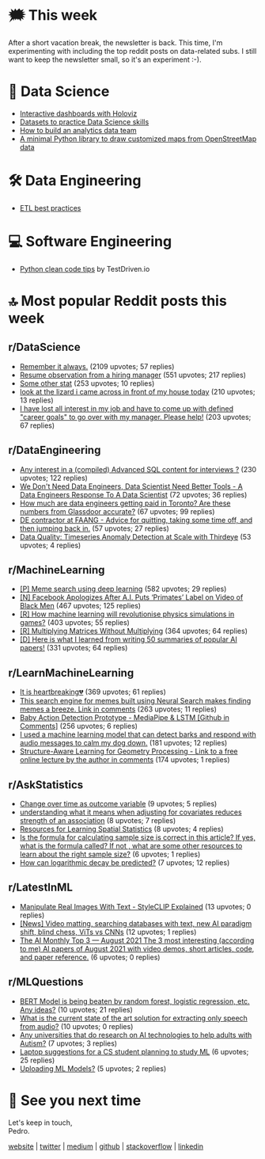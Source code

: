 # 🗯 This week

After a short vacation break, the newsletter is back. This time, I'm experimenting with including the top reddit posts on data-related subs. I still want to keep the newsletter small, so it's an experiment :-).

# 🔮 Data Science

- [Interactive dashboards with Holoviz](https://towardsdatascience.com/visualization-and-interactive-dashboard-in-python-c2f2a88b2ba3)
- [Datasets to practice Data Science skills](https://twitter.com/2lightsabovesea/status/1431378213901586432)
- [How to build an analytics data team](https://towardsdatascience.com/how-to-build-your-data-analytics-team-1276d6729ac4)
- [A minimal Python library to draw customized maps from OpenStreetMap data](https://github.com/marceloprates/prettymaps)

# 🛠 Data Engineering

- [ETL best practices](https://gtoonstra.github.io/etl-with-airflow/)

# 💻 Software Engineering

- [Python clean code tips](https://twitter.com/testdrivenio/status/1431289155951022080) by TestDriven.io

# 🔝 Most popular Reddit posts this week

## r/DataScience

- [Remember it always.](https://reddit.com/r/datascience/comments/peremu/remember_it_always/) (2109 upvotes; 57 replies)
- [Resume observation from a hiring manager](https://reddit.com/r/datascience/comments/pf9j9s/resume_observation_from_a_hiring_manager/) (551 upvotes; 217 replies)
- [Some other stat](https://reddit.com/r/datascience/comments/pep4bx/some_other_stat/) (253 upvotes; 10 replies)
- [look at the lizard i came across in front of my house today](https://reddit.com/r/datascience/comments/phacms/look_at_the_lizard_i_came_across_in_front_of_my/) (210 upvotes; 13 replies)
- [I have lost all interest in my job and have to come up with defined "career goals" to go over with my manager. Please help!](https://reddit.com/r/datascience/comments/pfzth4/i_have_lost_all_interest_in_my_job_and_have_to/) (203 upvotes; 67 replies)

## r/DataEngineering

- [Any interest in a (compiled) Advanced SQL content for interviews ?](https://reddit.com/r/dataengineering/comments/pgz0h2/any_interest_in_a_compiled_advanced_sql_content/) (230 upvotes; 122 replies)
- [We Don't Need Data Engineers, Data Scientist Need Better Tools - A Data Engineers Response To A Data Scientist](https://reddit.com/r/dataengineering/comments/pgsv68/we_dont_need_data_engineers_data_scientist_need/) (72 upvotes; 36 replies)
- [How much are data engineers getting paid in Toronto? Are these numbers from Glassdoor accurate?](https://reddit.com/r/dataengineering/comments/pfbuap/how_much_are_data_engineers_getting_paid_in/) (67 upvotes; 99 replies)
- [DE contractor at FAANG - Advice for quitting, taking some time off, and then jumping back in.](https://reddit.com/r/dataengineering/comments/pekrif/de_contractor_at_faang_advice_for_quitting_taking/) (57 upvotes; 27 replies)
- [Data Quality: Timeseries Anomaly Detection at Scale with Thirdeye](https://reddit.com/r/dataengineering/comments/phoowr/data_quality_timeseries_anomaly_detection_at/) (53 upvotes; 4 replies)

## r/MachineLearning

- [[P] Meme search using deep learning](https://reddit.com/r/MachineLearning/comments/pe9a2j/p_meme_search_using_deep_learning/) (582 upvotes; 29 replies)
- [[N] Facebook Apologizes After A.I. Puts ‘Primates’ Label on Video of Black Men](https://reddit.com/r/MachineLearning/comments/phjecd/n_facebook_apologizes_after_ai_puts_primates/) (467 upvotes; 125 replies)
- [[R] How machine learning will revolutionise physics simulations in games?](https://reddit.com/r/MachineLearning/comments/phvgzb/r_how_machine_learning_will_revolutionise_physics/) (403 upvotes; 55 replies)
- [[R] Multiplying Matrices Without Multiplying](https://reddit.com/r/MachineLearning/comments/pffoo8/r_multiplying_matrices_without_multiplying/) (364 upvotes; 64 replies)
- [[D] Here is what I learned from writing 50 summaries of popular AI papers!](https://reddit.com/r/MachineLearning/comments/pgitms/d_here_is_what_i_learned_from_writing_50/) (331 upvotes; 64 replies)

## r/LearnMachineLearning

- [It is heartbreaking💔](https://reddit.com/r/learnmachinelearning/comments/pfog85/it_is_heartbreaking/) (369 upvotes; 61 replies)
- [This search engine for memes built using Neural Search makes finding memes a breeze. Link in comments](https://reddit.com/r/learnmachinelearning/comments/peb2el/this_search_engine_for_memes_built_using_neural/) (263 upvotes; 11 replies)
- [Baby Action Detection Prototype - MediaPipe & LSTM [Github in Comments]](https://reddit.com/r/learnmachinelearning/comments/phsm6x/baby_action_detection_prototype_mediapipe_lstm/) (256 upvotes; 6 replies)
- [I used a machine learning model that can detect barks and respond with audio messages to calm my dog down.](https://reddit.com/r/learnmachinelearning/comments/phcmvg/i_used_a_machine_learning_model_that_can_detect/) (181 upvotes; 12 replies)
- [Structure-Aware Learning for Geometry Processing - Link to a free online lecture by the author in comments](https://reddit.com/r/learnmachinelearning/comments/pg1z6d/structureaware_learning_for_geometry_processing/) (174 upvotes; 1 replies)

## r/AskStatistics

- [Change over time as outcome variable](https://reddit.com/r/AskStatistics/comments/pgn0se/change_over_time_as_outcome_variable/) (9 upvotes; 5 replies)
- [understanding what it means when adjusting for covariates reduces strength of an association](https://reddit.com/r/AskStatistics/comments/pgf4zc/understanding_what_it_means_when_adjusting_for/) (8 upvotes; 7 replies)
- [Resources for Learning Spatial Statistics](https://reddit.com/r/AskStatistics/comments/pgjh6o/resources_for_learning_spatial_statistics/) (8 upvotes; 4 replies)
- [Is the formula for calculating sample size is correct in this article? If yes, what is the formula called? If not , what are some other resources to learn about the right sample size?](https://reddit.com/r/AskStatistics/comments/pg7oa7/is_the_formula_for_calculating_sample_size_is/) (6 upvotes; 1 replies)
- [How can logarithmic decay be predicted?](https://reddit.com/r/AskStatistics/comments/peytue/how_can_logarithmic_decay_be_predicted/) (7 upvotes; 12 replies)

## r/LatestInML

- [Manipulate Real Images With Text - StyleCLIP Explained](https://reddit.com/r/LatestInML/comments/phti80/manipulate_real_images_with_text_styleclip/) (13 upvotes; 0 replies)
- [[News] Video matting, searching databases with text, new AI paradigm shift, blind chess, ViTs vs CNNs](https://reddit.com/r/LatestInML/comments/pfec28/news_video_matting_searching_databases_with_text/) (12 upvotes; 1 replies)
- [The AI Monthly Top 3 — August 2021 The 3 most interesting (according to me) AI papers of August 2021 with video demos, short articles, code, and paper reference.](https://reddit.com/r/LatestInML/comments/pe7hxi/the_ai_monthly_top_3_august_2021_the_3_most/) (6 upvotes; 0 replies)

## r/MLQuestions

- [BERT Model is being beaten by random forest, logistic regression, etc. Any ideas?](https://reddit.com/r/MLQuestions/comments/pg58wv/bert_model_is_being_beaten_by_random_forest/) (10 upvotes; 21 replies)
- [What is the current state of the art solution for extracting only speech from audio?](https://reddit.com/r/MLQuestions/comments/pfg223/what_is_the_current_state_of_the_art_solution_for/) (10 upvotes; 0 replies)
- [Any universities that do research on AI technologies to help adults with Autism?](https://reddit.com/r/MLQuestions/comments/phxrv7/any_universities_that_do_research_on_ai/) (7 upvotes; 3 replies)
- [Laptop suggestions for a CS student planning to study ML](https://reddit.com/r/MLQuestions/comments/ph397f/laptop_suggestions_for_a_cs_student_planning_to/) (6 upvotes; 25 replies)
- [Uploading ML Models?](https://reddit.com/r/MLQuestions/comments/pgemeu/uploading_ml_models/) (5 upvotes; 2 replies)

# 👋 See you next time

Let's keep in touch,\
Pedro.

[website](https://pedromadruga.com) |
[twitter](https://twitter.com/pmadruga_ "Twitter") | [medium](https://medium.com/@pmadruga "Medium") | [github](https://github.com/pmadruga "Github") | [stackoverflow](https://stackoverflow.com/users/12418383 "Stackoverflow") | [linkedin](https://www.linkedin.com/in/pedromadruga "Linkedin")
